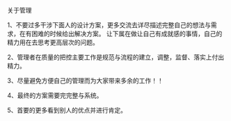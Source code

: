 关于管理

1、不要过多干涉下面人的设计方案，更多交流去详尽描述完整自己的想法与需求，在有困难的时候给出解决方案。
   让下属在做让自己有成就感的事情，自己的精力用在去思考更高层次的问题。

2、管理者在质量的把控主要工作是规范与流程的建立，调整，监督、落实上付出精力。

3、尽量避免方便自己的管理而为大家带来多余的工作！！

4、最终的方案需要完完整与系统。

5、首要的更多看到别人的优点并进行肯定。
